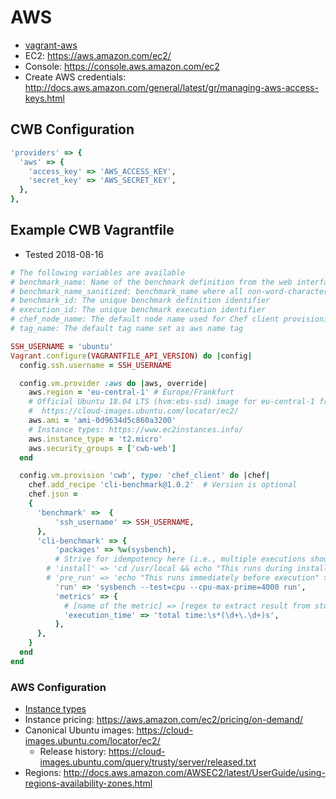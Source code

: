 # AWS

* [vagrant-aws](https://github.com/mitchellh/vagrant-aws)
* EC2: https://aws.amazon.com/ec2/
* Console: https://console.aws.amazon.com/ec2
* Create AWS credentials: http://docs.aws.amazon.com/general/latest/gr/managing-aws-access-keys.html

## CWB Configuration

```ruby
'providers' => {
  'aws' => {
    'access_key' => 'AWS_ACCESS_KEY',
    'secret_key' => 'AWS_SECRET_KEY',
  },
},
```

## Example CWB Vagrantfile

* Tested 2018-08-16

```ruby
# The following variables are available
# benchmark_name: Name of the benchmark definition from the web interface
# benchmark_name_sanitized: benchmark_name where all non-word-characters are replaced with an underscore '_'
# benchmark_id: The unique benchmark definition identifier
# execution_id: The unique benchmark execution identifier
# chef_node_name: The default node name used for Chef client provisioning
# tag_name: The default tag name set as aws name tag

SSH_USERNAME = 'ubuntu'
Vagrant.configure(VAGRANTFILE_API_VERSION) do |config|
  config.ssh.username = SSH_USERNAME

  config.vm.provider :aws do |aws, override|
    aws.region = 'eu-central-1' # Europe/Frankfurt
    # Official Ubuntu 18.04 LTS (hvm:ebs-ssd) image for eu-central-1 from Canonical:
    #  https://cloud-images.ubuntu.com/locator/ec2/
    aws.ami = 'ami-0d9634d5c860a3200'
    # Instance types: https://www.ec2instances.info/
    aws.instance_type = 't2.micro'
    aws.security_groups = ['cwb-web']
  end

  config.vm.provision 'cwb', type: 'chef_client' do |chef|
    chef.add_recipe 'cli-benchmark@1.0.2'  # Version is optional
    chef.json =
    {
      'benchmark' =>  {
          'ssh_username' => SSH_USERNAME,
      },
      'cli-benchmark' => {
          'packages' => %w(sysbench),
          # Strive for idempotency here (i.e., multiple executions shouldn't fail)
        # 'install' => 'cd /usr/local && echo "This runs during installation." > install.txt',
        # 'pre_run' => 'echo "This runs immediately before execution" > pre_run.txt',
          'run' => 'sysbench --test=cpu --cpu-max-prime=4000 run',
          'metrics' => {
            # [name of the metric] => [regex to extract result from stdout],
            'execution_time' => 'total time:\s*(\d+\.\d+)s',
          },
      },
    }
  end
end
```

### AWS Configuration

* [Instance types](https://www.ec2instances.info/)
* Instance pricing: https://aws.amazon.com/ec2/pricing/on-demand/
* Canonical Ubuntu images: https://cloud-images.ubuntu.com/locator/ec2/
  * Release history: https://cloud-images.ubuntu.com/query/trusty/server/released.txt
* Regions: http://docs.aws.amazon.com/AWSEC2/latest/UserGuide/using-regions-availability-zones.html
